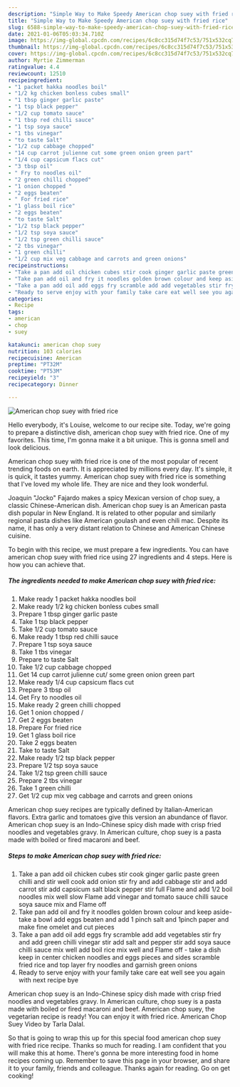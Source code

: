 ```yaml
---
description: "Simple Way to Make Speedy American chop suey with fried rice"
title: "Simple Way to Make Speedy American chop suey with fried rice"
slug: 6588-simple-way-to-make-speedy-american-chop-suey-with-fried-rice
date: 2021-01-06T05:03:34.710Z
image: https://img-global.cpcdn.com/recipes/6c8cc315d74f7c53/751x532cq70/american-chop-suey-with-fried-rice-recipe-main-photo.jpg
thumbnail: https://img-global.cpcdn.com/recipes/6c8cc315d74f7c53/751x532cq70/american-chop-suey-with-fried-rice-recipe-main-photo.jpg
cover: https://img-global.cpcdn.com/recipes/6c8cc315d74f7c53/751x532cq70/american-chop-suey-with-fried-rice-recipe-main-photo.jpg
author: Myrtie Zimmerman
ratingvalue: 4.4
reviewcount: 12510
recipeingredient:
- "1 packet hakka noodles boil"
- "1/2 kg chicken bonless cubes small"
- "1 tbsp ginger garlic paste"
- "1 tsp black pepper"
- "1/2 cup tomato sauce"
- "1 tbsp red chilli sauce"
- "1 tsp soya sauce"
- "1 tbs vinegar"
- "to taste Salt"
- "1/2 cup cabbage chopped"
- "14 cup carrot julienne cut some green onion green part"
- "1/4 cup capsicum flacs cut"
- "3 tbsp oil"
- " Fry to noodles oil"
- "2 green chilli chopped"
- "1 onion chopped "
- "2 eggs beaten"
- " For fried rice"
- "1 glass boil rice"
- "2 eggs beaten"
- "to taste Salt"
- "1/2 tsp black pepper"
- "1/2 tsp soya sauce"
- "1/2 tsp green chilli sauce"
- "2 tbs vinegar"
- "1 green chilli"
- "1/2 cup mix veg cabbage and carrots and green onions"
recipeinstructions:
- "Take a pan add oil chicken cubes stir cook ginger garlic paste green chilli and stir well cook add onion stir fry and add cabbage stir and add carrot stir add capsicum salt black pepper stir full Flame and add 1/2 boil noodles mix well slow Flame add vinegar and tomato sauce chilli sauce soya sauce mix and Flame off"
- "Take pan add oil and fry it noodles golden brown colour and keep aside- take a bowl add eggs beaten and add 1 pinch salt and 1pinch paper and make fine omelet and cut pieces"
- "Take a pan add oil add eggs fry scramble add add vegetables stir fry and add green chilli vinegar stir add salt and pepper stir add soya sauce chilli sauce mix well add boil rice mix well and Flame off - take a dish keep in center chicken noodles and eggs pieces and sides scramble fried rice and top layer fry noodles and garnish green onions"
- "Ready to serve enjoy with your family take care eat well see you again with next recipe bye"
categories:
- Recipe
tags:
- american
- chop
- suey

katakunci: american chop suey 
nutrition: 103 calories
recipecuisine: American
preptime: "PT32M"
cooktime: "PT53M"
recipeyield: "3"
recipecategory: Dinner

---
```



![American chop suey with fried rice](https://img-global.cpcdn.com/recipes/6c8cc315d74f7c53/751x532cq70/american-chop-suey-with-fried-rice-recipe-main-photo.jpg)

Hello everybody, it's Louise, welcome to our recipe site. Today, we're going to prepare a distinctive dish, american chop suey with fried rice. One of my favorites. This time, I'm gonna make it a bit unique. This is gonna smell and look delicious.

American chop suey with fried rice is one of the most popular of recent trending foods on earth. It is appreciated by millions every day. It's simple, it is quick, it tastes yummy. American chop suey with fried rice is something that I've loved my whole life. They are nice and they look wonderful.

Joaquin &#34;Jocko&#34; Fajardo makes a spicy Mexican version of chop suey, a classic Chinese-American dish. American chop suey is an American pasta dish popular in New England. It is related to other popular and similarly regional pasta dishes like American goulash and even chili mac. Despite its name, it has only a very distant relation to Chinese and American Chinese cuisine.


To begin with this recipe, we must prepare a few ingredients. You can have american chop suey with fried rice using 27 ingredients and 4 steps. Here is how you can achieve that.

<!--inarticleads1-->

##### The ingredients needed to make American chop suey with fried rice:

1. Make ready 1 packet hakka noodles boil
1. Make ready 1/2 kg chicken bonless cubes small
1. Prepare 1 tbsp ginger garlic paste
1. Take 1 tsp black pepper
1. Take 1/2 cup tomato sauce
1. Make ready 1 tbsp red chilli sauce
1. Prepare 1 tsp soya sauce
1. Take 1 tbs vinegar
1. Prepare to taste Salt
1. Take 1/2 cup cabbage chopped
1. Get 14 cup carrot julienne cut/ some green onion green part
1. Make ready 1/4 cup capsicum flacs cut
1. Prepare 3 tbsp oil
1. Get  Fry to noodles oil
1. Make ready 2 green chilli chopped
1. Get 1 onion chopped /
1. Get 2 eggs beaten
1. Prepare  For fried rice
1. Get 1 glass boil rice
1. Take 2 eggs beaten
1. Take to taste Salt
1. Make ready 1/2 tsp black pepper
1. Prepare 1/2 tsp soya sauce
1. Take 1/2 tsp green chilli sauce
1. Prepare 2 tbs vinegar
1. Take 1 green chilli
1. Get 1/2 cup mix veg cabbage and carrots and green onions


American chop suey recipes are typically defined by Italian-American flavors. Extra garlic and tomatoes give this version an abundance of flavor. American chop suey is an Indo-Chinese spicy dish made with crisp fried noodles and vegetables gravy. In American culture, chop suey is a pasta made with boiled or fired macaroni and beef. 

<!--inarticleads2-->

##### Steps to make American chop suey with fried rice:

1. Take a pan add oil chicken cubes stir cook ginger garlic paste green chilli and stir well cook add onion stir fry and add cabbage stir and add carrot stir add capsicum salt black pepper stir full Flame and add 1/2 boil noodles mix well slow Flame add vinegar and tomato sauce chilli sauce soya sauce mix and Flame off
1. Take pan add oil and fry it noodles golden brown colour and keep aside- take a bowl add eggs beaten and add 1 pinch salt and 1pinch paper and make fine omelet and cut pieces
1. Take a pan add oil add eggs fry scramble add add vegetables stir fry and add green chilli vinegar stir add salt and pepper stir add soya sauce chilli sauce mix well add boil rice mix well and Flame off - take a dish keep in center chicken noodles and eggs pieces and sides scramble fried rice and top layer fry noodles and garnish green onions
1. Ready to serve enjoy with your family take care eat well see you again with next recipe bye


American chop suey is an Indo-Chinese spicy dish made with crisp fried noodles and vegetables gravy. In American culture, chop suey is a pasta made with boiled or fired macaroni and beef. American chop suey, the vegetarian recipe is ready! You can enjoy it with fried rice. American Chop Suey Video by Tarla Dalal. 

So that is going to wrap this up for this special food american chop suey with fried rice recipe. Thanks so much for reading. I am confident that you will make this at home. There's gonna be more interesting food in home recipes coming up. Remember to save this page in your browser, and share it to your family, friends and colleague. Thanks again for reading. Go on get cooking!
